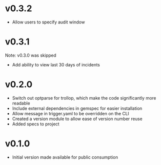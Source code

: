 v0.3.2
==
* Allow users to specify audit window

v0.3.1
==
Note: v0.3.0 was skipped
* Add ability to view last 30 days of incidents

v0.2.0
==
* Switch out optparse for trollop, which make the code significantly more readable
* Include external dependencies in gemspec for easier installation
* Allow message in trigger.yaml to be overridden on the CLI
* Created a version module to allow ease of version number reuse
* Added specs to project

v0.1.0
==
* Initial version made available for public consumption
